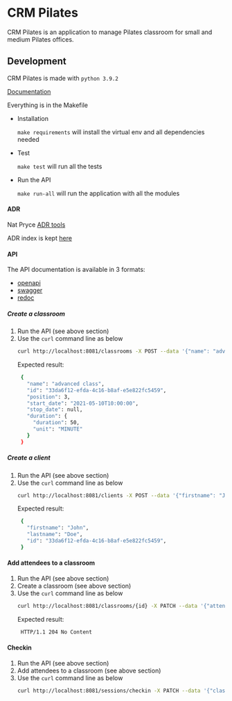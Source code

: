 # CRM Pilates

CRM Pilates is an application to manage Pilates classroom for small and medium Pilates offices.

## Development
CRM Pilates is made with `python 3.9.2`

[Documentation](https://miro.com/app/board/o9J_leSmQNU=/)

Everything is in the Makefile

- Installation
  
  `make requirements` will install the virtual env and all dependencies needed
- Test

  `make test` will run all the tests
- Run the API

  `make run-all` will run the application with all the modules

#### ADR

Nat Pryce [ADR tools](https://github.com/npryce/adr-tools) 

ADR index is kept [here](./adr/README.md)

#### API

The API documentation is available in 3 formats:
- [openapi](http://localhost:8081/openapi.json)
- [swagger](http://localhost:8081/docs)
- [redoc](http://localhost:8081/redoc)

##### Create a classroom
1. Run the API (see above section)
2. Use the `curl` command line as below
   ```bash
   curl http://localhost:8081/classrooms -X POST --data '{"name": "advanced class", "start_date": "2021-05-10T10:00", "position": 3, "duration": {"duration": 50, "unit": "MINUTE"}}' -H"Content-Type: application/json" -v | jq
   ```
   Expected result:
   ```bash
    {
      "name": "advanced class",
      "id": "33da6f12-efda-4c16-b8af-e5e822fc5459",
      "position": 3,
      "start_date": "2021-05-10T10:00:00",
      "stop_date": null,
      "duration": {
        "duration": 50,
        "unit": "MINUTE"
      }
    }
   ```

##### Create a client
1. Run the API (see above section)
2. Use the `curl` command line as below
   ```bash
   curl http://localhost:8081/clients -X POST --data '{"firstname": "John", "lastname": "Doe"}' -H"Content-Type: application/json" -v | jq
   ```
   Expected result:
   ```bash
    {
      "firstname": "John",
      "lastname": "Doe",
      "id": "33da6f12-efda-4c16-b8af-e5e822fc5459",
    }
   ```

#### Add attendees to a classroom
1. Run the API (see above section)
1. Create a classroom (see above section)
1. Use the `curl` command line as below
   ```bash
   curl http://localhost:8081/classrooms/{id} -X PATCH --data '{"attendees": [{"client_id": "A_CLIENT_ID"}]}' -H"Content-Type: application/json" -v
   ```
   Expected result:
   ```bash
    HTTP/1.1 204 No Content
   ```

#### Checkin
1. Run the API (see above section)
1. Add attendees to a classroom (see above section)
1. Use the `curl` command line as below
   ```bash
   curl http://localhost:8081/sessions/checkin -X PATCH --data '{"classroom_id": "CLASSROOM_ID", "session_date": "SESSION_DATE", "attendee": "ATTENDEE_ID"}' -H"Content-Type: application/json" -v | jq
   ```
